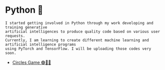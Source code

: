 # Python 🐍

```
I started getting involved in Python through my work developing and training generative
artificial intelligences to produce quality code based on various user requests.
Currently, I am learning to create different machine learning and artificial intelligence programs
using PyTorch and TensorFlow. I will be uploading those codes very soon.
```

- [Circles Game 🟢🔵🔴](https://github.com/PatZermo/python/tree/main/Circles%20Games)
